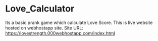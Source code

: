 # Love_Calculator
Its a basic prank game which calculate Love Score. This is live website hosted on webhostapp site. Site URL: https://lovestrength.000webhostapp.com/index.html
